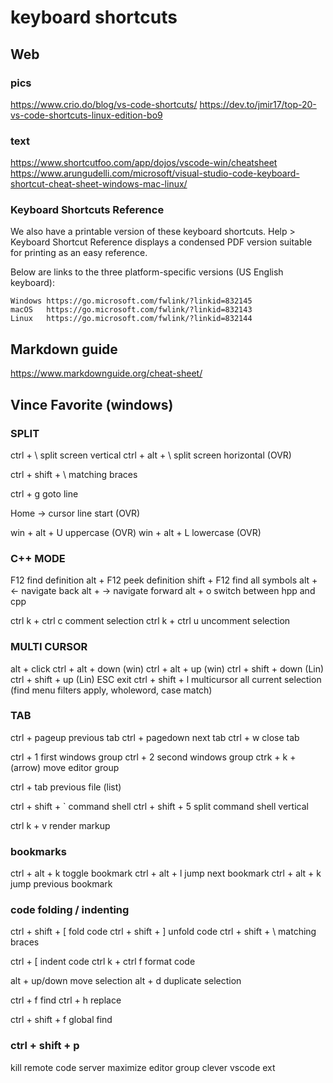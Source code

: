 # keyboard shortcuts

## Web
### pics
https://www.crio.do/blog/vs-code-shortcuts/ 
https://dev.to/jmir17/top-20-vs-code-shortcuts-linux-edition-bo9

### text
https://www.shortcutfoo.com/app/dojos/vscode-win/cheatsheet
https://www.arungudelli.com/microsoft/visual-studio-code-keyboard-shortcut-cheat-sheet-windows-mac-linux/

### Keyboard Shortcuts Reference

We also have a printable version of these keyboard shortcuts. Help > Keyboard Shortcut Reference displays a condensed PDF version suitable for printing as an easy reference.

Below are links to the three platform-specific versions (US English keyboard):

    Windows https://go.microsoft.com/fwlink/?linkid=832145
    macOS   https://go.microsoft.com/fwlink/?linkid=832143
    Linux   https://go.microsoft.com/fwlink/?linkid=832144


## Markdown guide

https://www.markdownguide.org/cheat-sheet/

## Vince Favorite (windows)

### SPLIT
ctrl + \ split screen vertical
ctrl + alt + \ split screen horizontal (OVR)

ctrl + shift + \ matching braces

ctrl + g goto line

Home -> cursor line start (OVR)

win + alt + U uppercase (OVR)
win + alt + L lowercase (OVR)

### C++ MODE
F12             find definition
alt + F12       peek definition
shift + F12     find all symbols
alt + <-  navigate back
alt + ->  navigate forward
alt + o   switch between hpp and cpp

ctrl k + ctrl c   comment selection
ctrl k + ctrl u   uncomment selection

### MULTI CURSOR
alt + click
ctrl + alt + down  (win)
ctrl + alt + up    (win)
ctrl + shift + down  (Lin)
ctrl + shift + up    (Lin)
ESC  exit
ctrl + shift + l   multicursor all current selection  (find menu filters apply, wholeword, case match)


### TAB
ctrl + pageup    previous tab
ctrl + pagedown  next tab
ctrl + w         close tab

ctrl + 1     first windows group
ctrl + 2     second windows group
ctrk + k + (arrow)  move editor group

ctrl + tab  previous file  (list)

ctrl + shift + `   command shell
ctrl + shift + 5   split command shell vertical

ctrl k + v render markup

### bookmarks
ctrl + alt + k   toggle bookmark
ctrl + alt + l   jump next bookmark
ctrl + alt + k   jump previous bookmark

### code folding / indenting
ctrl + shift + [  fold code
ctrl + shift + ]  unfold code
ctrl + shift + \  matching braces

ctrl + [           indent code
ctrl k + ctrl f    format code

alt + up/down      move selection 
alt + d            duplicate selection

ctrl + f           find
ctrl + h           replace

ctrl + shift + f   global find


### ctrl + shift + p
kill remote code server
maximize editor group
clever vscode ext



